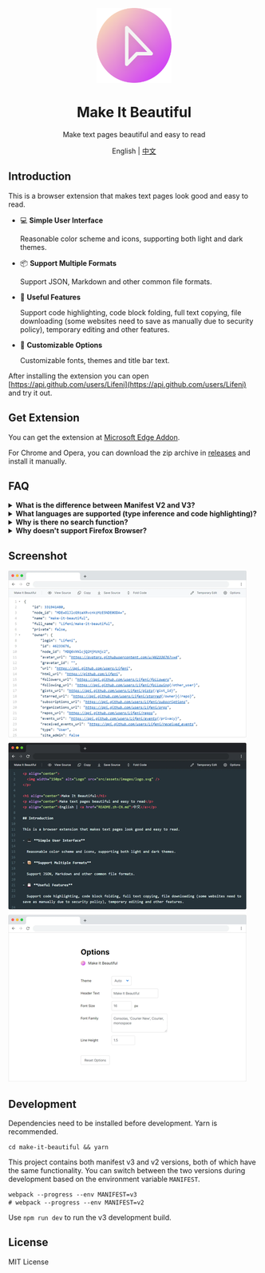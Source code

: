 <p align="center">
  <img width="150px" alt="Logo" src="src/assets/images/logo.svg" />
</p>

<h1 align="center">Make It Beautiful</h1>
<p align="center">Make text pages beautiful and easy to read</p>
<p align="center">English | <a href="README.zh-CN.md">中文</a></p>

## Introduction

This is a browser extension that makes text pages look good and easy to read.

- 💻 **Simple User Interface**

  Reasonable color scheme and icons, supporting both light and dark themes.

- 📦 **Support Multiple Formats**

  Support JSON, Markdown and other common file formats.

- 💾 **Useful Features**

  Support code highlighting, code block folding, full text copying, file downloading (some websites need to save as manually due to security policy), temporary editing and other features.

- 🎨 **Customizable Options**

  Customizable fonts, themes and title bar text.

After installing the extension you can open [https://api.github.com/users/Lifeni](https://api.github.com/users/Lifeni) and try it out.

## Get Extension

You can get the extension at [Microsoft Edge Addon](https://microsoftedge.microsoft.com/addons/detail/make-it-beautiful/jjgkadobhgomjcppaojffnlooknkkodd).

For Chrome and Opera, you can download the zip archive in [releases](https://github.com/Lifeni/make-it-beautiful/releases) and install it manually.

## FAQ

<details>
  <summary><strong>What is the difference between Manifest V2 and V3?</strong></summary>

V3 is the next version of the Chromium extension platform, but there are still some issues.

For example, Microsoft Edge Addons currently only supports V2 version, and the `chrome.downloads` API in background.js is not available in V3 version.

There is no difference in functionality between the V2 and V3 versions of this project, so if you don't know which version to download, then download the V2 version :).

</details>

<details>
  <summary><strong>What languages are supported (type inference and code highlighting)?</strong></summary>

The supported languages and extensions can be found in the [mimes.ts](https://github.com/Lifeni/make-it-beautiful/blob/master/src/imports/mimes.ts) file.

If you want to add another language supported by CodeMirror, you can let me know via Issue or PR.

</details>

<details>
  <summary><strong>Why is there no search function?</strong></summary>

Because the browser's own search can already meet most of the needs.

And the current editor (CodeMirror 5) can't make the search function both useful and good-looking, so I may consider adding a search function after upgrading the editor in the future.

</details>


<details>
  <summary><strong>Why doesn't support Firefox Browser?</strong></summary>

Firefox already includes a good JSON viewer, so I don't plan to adapt Firefox for now.

</details>

## Screenshot

![Preview](docs/preview.webp)

## Development

Dependencies need to be installed before development. Yarn is recommended.

```shell
cd make-it-beautiful && yarn
```

This project contains both manifest v3 and v2 versions, both of which have the same functionality. You can switch between the two versions during development based on the environment variable `MANIFEST`.

```shell
webpack --progress --env MANIFEST=v3
# webpack --progress --env MANIFEST=v2
```

Use `npm run dev` to run the v3 development build.

## License

MIT License

